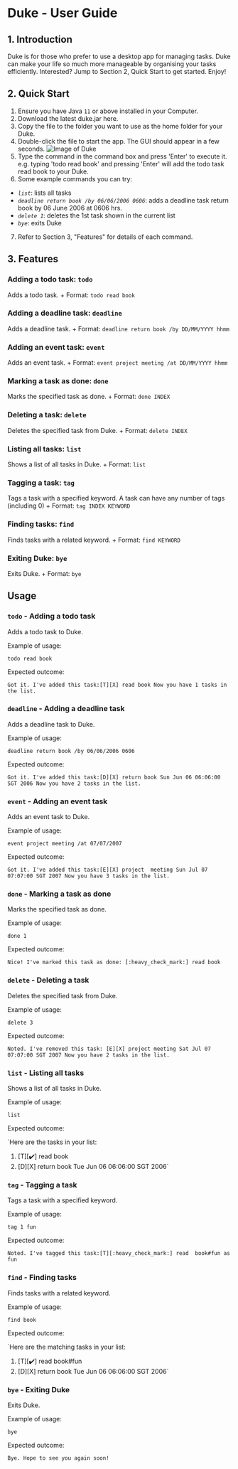 # Duke - User Guide
## 1. Introduction
Duke is for those who prefer to use a desktop app for managing tasks. Duke can make your life so much more manageable by organising your tasks efficiently. Interested? Jump to Section 2, Quick Start to get started. Enjoy!

## 2. Quick Start
1. Ensure you have Java `11` or above installed in your Computer.
2. Download the latest duke.jar here.
3. Copy the file to the folder you want to use as the home folder for your Duke.
4. Double-click the file to start the app. The GUI should appear in a few seconds.
![Image of Duke](https://github.com/bernicechio/duke/blob/master/docs/Ui.png)
5. Type the command in the command box and press 'Enter' to execute it.
e.g. typing 'todo read book' and pressing 'Enter' will add the todo task read book to your Duke.
6. Some example commands you can try:

* *`list`*: lists all tasks
* *`deadline return book /by 06/06/2006 0606`*: adds a deadline task return book by 06 June 2006 at 0606 hrs.
* *`delete 1`*: deletes the 1st task shown in the current list
* *`bye`*: exits Duke
7. Refer to Section 3, "Features" for details of each command.

## 3. Features 

### Adding a todo task: `todo`
Adds a todo task. +
Format: `todo read book`

### Adding a deadline task: `deadline`
Adds a deadline task. +
Format: `deadline return book /by DD/MM/YYYY hhmm`

### Adding an event task: `event`
Adds an event task. + 
Format: `event project meeting /at DD/MM/YYYY hhmm`

### Marking a task as done: `done` 
Marks the specified task as done. +
Format: `done INDEX`

### Deleting a task: `delete`
Deletes the specified task from Duke. +
Format: `delete INDEX`

### Listing all tasks: `list`
Shows a list of all tasks in Duke. +
Format: `list`

### Tagging a task: `tag`
Tags a task with a specified keyword. A task can have any number of tags (including 0) +
Format: `tag INDEX KEYWORD`

### Finding tasks: `find`
Finds tasks with a related keyword. +
Format: `find KEYWORD`

### Exiting Duke: `bye` 
Exits Duke. +
Format: `bye`

## Usage

### `todo` - Adding a todo task

Adds a todo task to Duke.

Example of usage: 

`todo read book`

Expected outcome:

`Got it. I've added this task:[T][X] read book
 Now you have 1 tasks in the list.`

### `deadline` - Adding a deadline task

Adds a deadline task to Duke.

Example of usage: 

`deadline return book /by 06/06/2006 0606`

Expected outcome:

`Got it. I've added this task:[D][X] return book
 Sun Jun 06 06:06:00 SGT 2006
 Now you have 2 tasks in the list.`
 
### `event` - Adding an event task

Adds an event task to Duke.

Example of usage: 

`event project meeting /at 07/07/2007`

Expected outcome:

`Got it. I've added this task:[E][X] project 
 meeting Sun Jul 07 07:07:00 SGT 2007
 Now you have 3 tasks in the list.`
 
### `done` - Marking a task as done

Marks the specified task as done.

Example of usage: 

`done 1`

Expected outcome:

`Nice! I've marked this task as done:
[:heavy_check_mark:] read book`

### `delete` - Deleting a task

Deletes the specified task from Duke.

Example of usage: 

`delete 3`

Expected outcome:

`Noted. I've removed this task:
[E][X] project meeting Sat Jul 07 07:07:00
SGT 2007
Now you have 2 tasks in the list.`

### `list` - Listing all tasks

Shows a list of all tasks in Duke.

Example of usage: 

`list`

Expected outcome:

`Here are the tasks in your list:
1. [T][:heavy_check_mark:] read book 
2. [D][X] return book Tue Jun 06 06:06:00 SGT 2006`

### `tag` - Tagging a task

Tags a task with a specified keyword.

Example of usage: 

`tag 1 fun`

Expected outcome:

`Noted. I've tagged this task:[T][:heavy_check_mark:] read 
book#fun
as fun`

### `find` - Finding tasks

Finds tasks with a related keyword.

Example of usage: 

`find book`

Expected outcome:

`Here are the matching tasks in your list:
1. [T][:heavy_check_mark:] read book#fun
2. [D][X] return book Tue Jun 06 06:06:00 SGT 2006`

### `bye` - Exiting Duke

Exits Duke.

Example of usage: 

`bye`

Expected outcome:

`Bye. Hope to see you again soon!`
